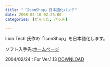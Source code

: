 ```yaml
---
title: "「IconShop」日本語化パッチ"
date: 2008-08-10 02:26:00
categories: [がらくた, パッチ]

---
```


Lion Tech 氏作の「IconShop」を日本語化します。
	  
ソフト入手先:[ホームページ][1] 

 [1]: http://users.pandora.be/liontech/ "LionTech"

2004/02/24
: For Ver.1.13 <a href="/files/jp_ishop113_r1.lzh">DOWNLOAD</a>
